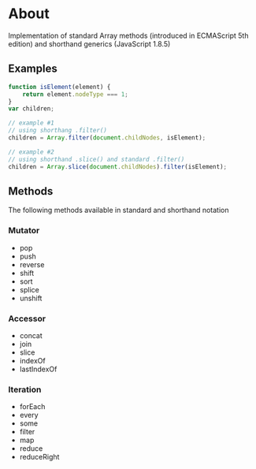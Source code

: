 # About
Implementation of standard Array methods (introduced in ECMAScript 5th edition) and shorthand generics (JavaScript 1.8.5)

## Examples
```javascript
function isElement(element) {
	return element.nodeType === 1;
}
var children;

// example #1 
// using shorthang .filter()
children = Array.filter(document.childNodes, isElement);

// example #2
// using shorthand .slice() and standard .filter()
children = Array.slice(document.childNodes).filter(isElement);
```
## Methods
The following methods available in standard and shorthand notation

### Mutator
* pop
* push
* reverse
* shift
* sort
* splice
* unshift

### Accessor
* concat
* join
* slice
* indexOf
* lastIndexOf

### Iteration
* forEach
* every
* some
* filter
* map
* reduce
* reduceRight
